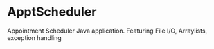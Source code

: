 # ApptScheduler
Appointment Scheduler Java application. Featuring File I/O, Arraylists, exception handling
